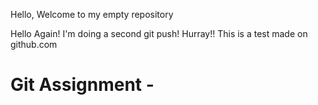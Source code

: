 Hello, Welcome to my empty repository

Hello Again!
I'm doing a second git push! Hurray!!
This is a test made on github.com
# Git Assignment - <Priyank315>